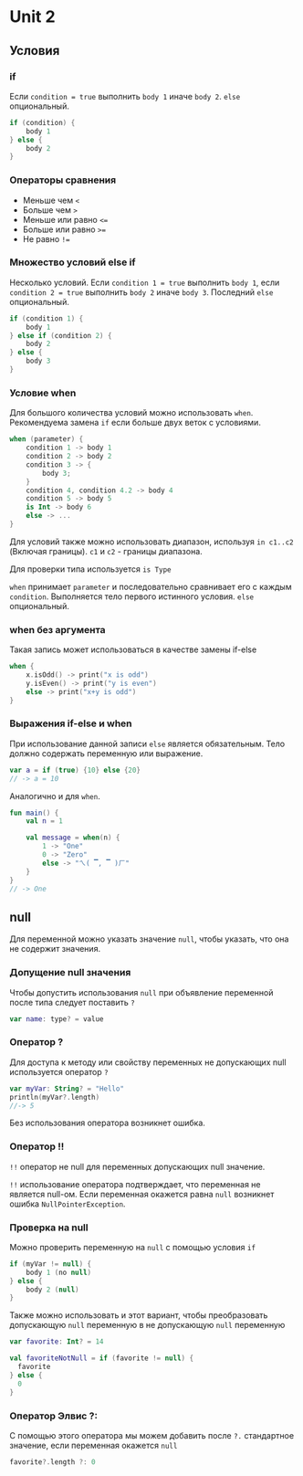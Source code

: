 # Unit 2
## Условия
### if
Если `condition = true` выполнить `body 1` иначе `body 2`. `else` опциональный.
```kt
if (condition) {
    body 1
} else {
    body 2
}
```

### Операторы сравнения
* Меньше чем `<`
* Больше чем `>`
* Меньше или равно `<=`
* Больше или равно `>=`
* Не равно `!=`

### Множество условий else if
Несколько условий. Если `condition 1 = true` выполнить `body 1`, если `condition 2 = true` выполнить `body 2` иначе `body 3`. Последний `else` опциональный.

```kt
if (condition 1) {
    body 1
} else if (condition 2) {
    body 2
} else {
    body 3
}
```

### Условие when
Для большого количества условий можно использовать `when`. Рекомендуема замена `if` если больше двух веток с условиями.
```kt
when (parameter) {
    condition 1 -> body 1
    condition 2 -> body 2
    condition 3 -> {
        body 3;
    }
    condition 4, condition 4.2 -> body 4
    condition 5 -> body 5
    is Int -> body 6
    else -> ...
}
```

Для условий также можно использовать диапазон, используя `in c1..c2` (Включая границы). `c1` и `c2` - границы диапазона.

Для проверки типа используется `is Type`

`when` принимает `parameter` и последовательно сравнивает его с каждым `condition`. Выполняется тело первого истинного условия. `else` опциональный.

### when без аргумента
Такая запись может использоваться в качестве замены if-else
```kt
when {
    x.isOdd() -> print("x is odd")
    y.isEven() -> print("y is even")
    else -> print("x+y is odd")
}
```

### Выражения if-else и when
При использование данной записи `else` является обязательным. Тело должно содержать переменную или выражение.
```kt
var a = if (true) {10} else {20}
// -> a = 10
```
Аналогично и для `when`.
```kt
fun main() {
    val n = 1

    val message = when(n) {
        1 -> "One"
        0 -> "Zero"
        else -> "ㄟ( ▔, ▔ )ㄏ"
    }
}
// -> One
```
## null
Для переменной можно указать значение `null`, чтобы указать, что она не содержит значения.

### Допущение null значения
Чтобы допустить использования `null` при объявление переменной после типа следует поставить `?`  
```kt
var name: type? = value
```

### Оператор ?
Для доступа к методу или свойству переменных не допускающих null используется оператор `?`
```kt
var myVar: String? = "Hello"
println(myVar?.length)
//-> 5
```
Без использования оператора возникнет ошибка.

### Оператор !!
`!!` оператор не null для переменных допускающих null значение.

`!!` использование оператора подтверждает, что переменная не является null-ом. Если переменная окажется равна `null` возникнет ошибка `NullPointerException`.

### Проверка на null
Можно проверить переменную на `null` с помощью условия `if`
```kt
if (myVar != null) {
    body 1 (no null)
} else {
    body 2 (null)
}
```
Также можно использовать и этот вариант, чтобы преобразовать допускающую `null` переменную в не допускающую `null` переменную
```kt
var favorite: Int? = 14

val favoriteNotNull = if (favorite != null) {
  favorite
} else {
  0
}
```
### Оператор Элвис ?:
С помощью этого оператора мы можем добавить после `?.` стандартное значение, если переменная окажется `null`
```kt
favorite?.length ?: 0
```